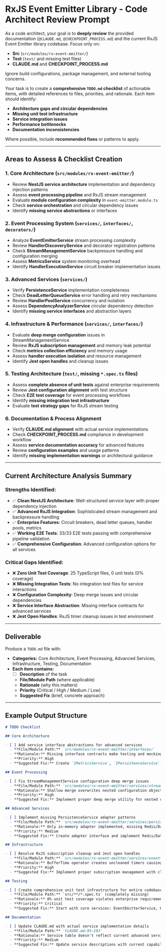 # RxJS Event Emitter Library - Code Architect Review Prompt

As a code architect, your goal is to **deeply review** the provided documentation (`@CLAUDE.md`, `@CHECKPOINT_PROCESS.md`) and the current RxJS Event Emitter library codebase. Focus only on:

- **Src** (`src/modules/rx-event-emitter/`)
- **Test** (`test/` and missing test files)
- **CLAUDE.md** and **CHECKPOINT_PROCESS.md**

Ignore build configurations, package management, and external tooling concerns.

Your task is to create a **comprehensive `TODO.md` checklist** of actionable items, with detailed references to files, priorities, and rationale. Each item should identify:

- **Architecture gaps and circular dependencies**
- **Missing unit test infrastructure** 
- **Service integration issues**
- **Performance bottlenecks**
- **Documentation inconsistencies**

Where possible, include **recommended fixes** or patterns to apply.

---

## Areas to Assess & Checklist Creation

### 1. **Core Architecture** (`src/modules/rx-event-emitter/`)

- Review **NestJS service architecture** implementation and dependency injection patterns
- Assess **event processing pipeline** and RxJS stream management
- Evaluate **module configuration complexity** in `event-emitter.module.ts`
- Check **service orchestration** and circular dependency issues
- Identify **missing service abstractions** or interfaces

### 2. **Event Processing System** (`services/`, `interfaces/`, `decorators/`)

- Analyze **EventEmitterService** stream processing complexity
- Review **HandlerDiscoveryService** and decorator registration patterns
- Check **StreamManagementService** backpressure handling and configuration merging
- Assess **MetricsService** system monitoring overhead
- Identify **HandlerExecutionService** circuit breaker implementation issues

### 3. **Advanced Services** (`services/`)

- Verify **PersistenceService** implementation completeness
- Check **DeadLetterQueueService** error handling and retry mechanisms  
- Review **HandlerPoolService** concurrency and isolation
- Assess **DependencyAnalyzerService** circular dependency detection
- Identify **missing service interfaces** and abstraction layers

### 4. **Infrastructure & Performance** (`services/`, `interfaces/`)

- Evaluate **deep merge configuration** issues in StreamManagementService
- Review **RxJS subscription management** and memory leak potential
- Check **metrics collection efficiency** and memory usage
- Assess **handler execution isolation** and resource management
- Identify **Jest open handles** and cleanup issues

### 5. **Testing Architecture** (`test/`, missing `*.spec.ts` files)

- Assess **complete absence of unit tests** against enterprise requirements
- Review **Jest configuration alignment** with test structure
- Check **E2E test coverage** for event processing workflows
- Identify **missing integration test infrastructure**
- Evaluate **test strategy gaps** for RxJS stream testing

### 6. **Documentation & Process Alignment**

- Verify **CLAUDE.md alignment** with actual service implementations
- Check **CHECKPOINT_PROCESS.md** compliance in development workflow
- Assess **service documentation accuracy** for advanced features
- Review **configuration examples** and usage patterns
- Identify **missing implementation warnings** or architectural guidance

---

## Current Architecture Analysis Summary

### **Strengths Identified:**
- ✅ **Clean NestJS Architecture**: Well-structured service layer with proper dependency injection
- ✅ **Advanced RxJS Integration**: Sophisticated stream management and backpressure handling
- ✅ **Enterprise Features**: Circuit breakers, dead letter queues, handler pools, metrics
- ✅ **Working E2E Tests**: 33/33 E2E tests passing with comprehensive pipeline validation
- ✅ **Comprehensive Configuration**: Advanced configuration options for all services

### **Critical Gaps Identified:**
- ❌ **Zero Unit Test Coverage**: 25 TypeScript files, 0 unit tests (0% coverage)
- ❌ **Missing Integration Tests**: No integration test files for service interactions
- ❌ **Configuration Complexity**: Deep merge issues and circular dependencies
- ❌ **Service Interface Abstraction**: Missing interface contracts for advanced services
- ❌ **Jest Open Handles**: RxJS timer cleanup issues in test environment

---

## Deliverable

Produce a `TODO.md` file with:

- **Categories:** Core Architecture, Event Processing, Advanced Services, Infrastructure, Testing, Documentation
- **Each item contains:**
  - [ ] **Description** of the task
  - **File/Module Path** (where applicable) 
  - **Rationale** (why this matters)
  - **Priority** (Critical / High / Medium / Low)
  - **Suggested Fix** (brief, concrete approach)

---

## Example Output Structure

```markdown
# TODO Checklist

## Core Architecture

- [ ] Add service interface abstractions for advanced services
  - **File/Module Path:** `src/modules/rx-event-emitter/interfaces/`
  - **Rationale:** Missing interface contracts make testing and mocking difficult, violates dependency inversion principle
  - **Priority:** High
  - **Suggested Fix:** Create `IMetricsService`, `IPersistenceService`, `IStreamManagementService` interfaces

## Event Processing

- [ ] Fix StreamManagementService configuration deep merge issues  
  - **File/Module Path:** `src/modules/rx-event-emitter/services/stream-management.service.ts:115-125`
  - **Rationale:** Shallow merge overwrites nested configuration objects causing runtime errors
  - **Priority:** High
  - **Suggested Fix:** Implement proper deep merge utility for nested configuration objects

## Advanced Services

- [ ] Implement missing PersistenceService adapter patterns
  - **File/Module Path:** `src/modules/rx-event-emitter/services/persistence.service.ts`
  - **Rationale:** Only in-memory adapter implemented, missing Redis/Database adapters per documentation
  - **Priority:** Medium
  - **Suggested Fix:** Create adapter interface and implement Redis/Database persistence strategies

## Infrastructure

- [ ] Resolve RxJS subscription cleanup and Jest open handles
  - **File/Module Path:** `src/modules/rx-event-emitter/services/event-emitter.service.ts:100-110`
  - **Rationale:** BufferTime operator creates uncleaned timers causing Jest open handles warnings
  - **Priority:** High  
  - **Suggested Fix:** Implement proper subscription management with cleanup in onModuleDestroy

## Testing

- [ ] Create comprehensive unit test infrastructure for entire codebase
  - **File/Module Path:** `src/**/*.spec.ts` (completely missing)
  - **Rationale:** 0% unit test coverage violates enterprise requirements, prevents safe refactoring
  - **Priority:** Critical
  - **Suggested Fix:** Start with core services: EventEmitterService, HandlerDiscoveryService, StreamManagementService

## Documentation

- [ ] Update CLAUDE.md with actual service implementation details
  - **File/Module Path:** `CLAUDE.md:95-103`
  - **Rationale:** Service table doesn't reflect current advanced service implementations
  - **Priority:** Medium
  - **Suggested Fix:** Update service descriptions with current capabilities and configuration options
```